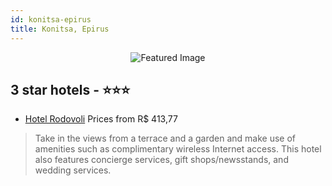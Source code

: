 ```yaml
---
id: konitsa-epirus
title: Konitsa, Epirus
---
```


<center><img src="https://i.travelapi.com/hotels/15000000/14680000/14672300/14672208/7d9851cd_z.jpg" alt="Featured Image" /></center>


##  3 star hotels - ⭐️⭐️⭐️

-    [Hotel Rodovoli](https://us.hurb.com/hotels/konitsa/hotel-rodovoli-JNP-JP227815?cmp=18055) Prices from R$ 413,77
   > Take in the views from a terrace and a garden and make use of amenities such as complimentary wireless Internet access. This hotel also features concierge services, gift shops/newsstands, and wedding services.
